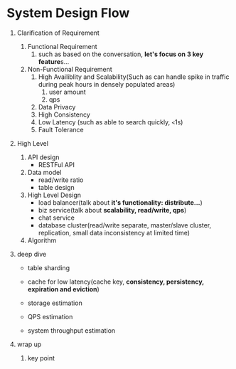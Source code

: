 # System Design Flow

1. Clarification of Requirement

   1. Functional Requirement
      1. such as based on the conversation, **let's focus on 3 key feature**s...
   2. Non-Functional Requirement
      1. High Availiblity and Scalability(Such as can handle spike in traffic during peak hours in densely populated areas)
         1. user amount
         2. qps
      2. Data Privacy
      3. High Consistency
      4. Low Latency (such as able to search quickly, `<`1s)
      5. Fault Tolerance

2. High Level

   1. API design
      - RESTFul API
   2. Data model
      - read/write ratio
      - table design
   3. High Level Design
      - load balancer(talk about **it's functionality: distribute...**)
      - biz service(talk about **scalability, read/write, qps**)
      - chat service
      - database cluster(read/write separate, master/slave cluster, replication, small data inconsistency at limited time)
   4. Algorithm

3. deep dive

   - table sharding
   - cache for low latency(cache key, **consistency, persistency, expiration and eviction**)

   - storage estimation
   - QPS estimation
   - system throughput estimation

4. wrap up

   1. key point
